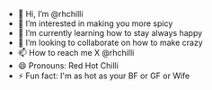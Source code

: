 - 👋 Hi, I’m @rhchilli
- 👀 I’m interested in making you more spicy
- 🌱 I’m currently learning how to stay always happy
- 💞️ I’m looking to collaborate on how to make crazy
- 📫 How to reach me X @rhchilli
- 😄 Pronouns: Red Hot Chilli
- ⚡ Fun fact: I'm as hot as your BF or GF or Wife

<!---
rhchilli/rhchilli is a ✨ special ✨ repository because its `README.md` (this file) appears on your GitHub profile.
You can click the Preview link to take a look at your changes.
--->
